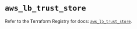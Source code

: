 # `aws_lb_trust_store`

Refer to the Terraform Registry for docs: [`aws_lb_trust_store`](https://registry.terraform.io/providers/hashicorp/aws/6.8.0/docs/resources/lb_trust_store).
